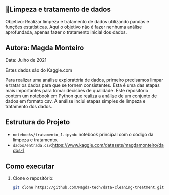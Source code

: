 ## 🧹Limpeza e tratamento de dados
Objetivo: Realizar limpeza e tratamento de dados utilizando pandas e funções estatísticas. Aqui o objetivo não é fazer nenhuma análise aprofundada, apenas fazer o tratamento inicial dos dados.

## Autora: Magda Monteiro
Data: Julho de 2021

Estes dados são do Kaggle.com

Para realizar uma análise exploratória de dados, primeiro precisamos limpar e tratar os dados para que se tornem consistentes. Esta é uma das etapas mais importantes para tomar decisões de qualidade.
Este repositório contém um notebook em Python que realiza a análise de um conjunto de dados em formato csv. A análise inclui etapas simples de limpeza e tratamento dos dados.


## Estrutura do Projeto

- `notebooks/tratamento_1.ipynb`: notebook principal com o código da limpeza e tratamento.
- `dados/entrada.csv`:https://www.kaggle.com/datasets/magdamonteiro/dados-1

## Como executar

1. Clone o repositório:
   ```bash
   git clone https://github.com/Magda-tech/data-cleaning-treatment.git
